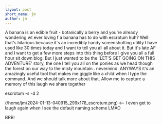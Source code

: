 ```yaml
---
layout: post
short_name: jm
author: jm
---
```


A banana is an edible fruit - botanically a berry and you're already wondering wt ever loving f a banana has to do with escrotum huh? Well that's hilarious because it's an incredibly handy screenshotting utility I have used like 30 times today and I want to tell you all all about it. But it's late AF and I want to get a few more steps into this thing before I give you all a full hour sit down blog. But I just wanted to be the 'LET'S GET GOING ON THIS ADVENTURE' story, the one I tell you all on the ponies as we head though the forest on our way to the misty mountain.. nevermind. ANYWAYS it's an amazingly useful tool that makes me giggle like a child when I type the command. And we should talk more about that. Allow me to capture a memory of this laugh we share together

escrotum -s -d 2

(/home/jm/2024-01-13-040915_299x178_escrotum.png) <-- I even get to laugh again when I see the default naming scheme LMAO

BRB!
